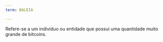 ```yaml
---
term: BALEIA

---
```

Refere-se a um indivíduo ou entidade que possui uma quantidade muito grande de bitcoins.